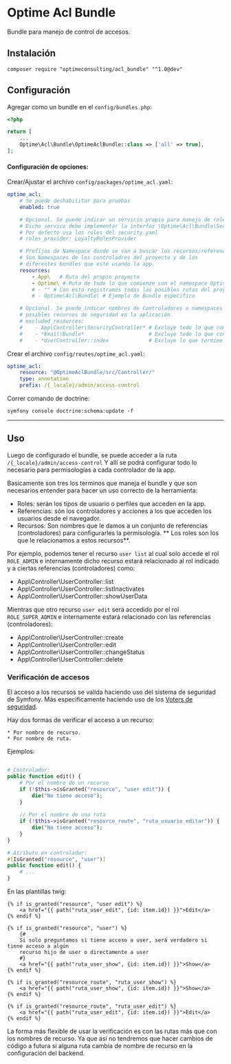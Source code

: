 # Optime Acl Bundle

Bundle para manejo de control de accesos.

## Instalación

```
composer require "optimeconsulting/acl_bundle" "^1.0@dev"
```

## Configuración

Agregar como un bundle en el `config/bundles.php`:

```php
<?php

return [
    ...
    Optime\Acl\Bundle\OptimeAclBundle::class => ['all' => true],
];
```

#### Configuración de opciones:

Crear/Ajustar el archivo `config/packages/optime_acl.yaml`:

```yaml
optime_acl:
    # Se puede deshabilitar para pruebas
    enabled: true

    # Opcional. Se puede indicar un servicio propio para manejo de roles/perfiles
    # Dicho servico debe implementar la interfaz \Optime\Acl\Bundle\Security\User\RolesProviderInterface
    # Por defecto usa los roles del security.yaml
    # roles_provider: LoyaltyRolesProvider 

    # Prefijos de Namespace donde se van a buscar los recursos/referencias del proyecto
    # Son Namespaces de los controladres del proyecto y de los
    # diferentes bundles que esté usando la app.
    resources:
        - App\   # Ruta del propio proyecto
        - Optime\ # Ruta de todo lo que comienze con el namespace Optime
        # - "" # Con esto registramos todas las posibles rutas del proyecto y bundles como recursos.
        # - Optime\Acl\Bundle\ # Ejemplo de Bundle especifico

    # Opcional. Se puede indicar nombres de Controladores o namespaces a excluir de los
    # posibles recursos de seguridad en la aplicación.
    # excluded_resources:
    #    - App\Controller\SecurityController* # Excluye todo lo que comienze por el valor dado.
    #    - *Email\Bundle*                     # Excluye todo lo que contenga el valor dado.
    #    - *UserController::index             # Excluye lo que termine por el valor dado.
```

Crear el archivo `config/routes/optime_acl.yaml`:

```yaml
optime_acl:
    resource: "@OptimeAclBundle/src/Controller/"
    type: annotation
    prefix: /{_locale}/admin/access-control
```

Correr comando de doctrine:

```
symfony console doctrine:schema:update -f
```

<hr>

## Uso

Luego de configurado el bundle, se puede acceder a la ruta `/{_locale}/admin/access-control`
Y allí se podrá configurar todo lo necesario para permisologías a cada controlador de la app.

Basicamente son tres los terminos que maneja el bundle y que son necesarios entender para hacer un uso correcto de la
herramienta:

* Roles: serán los tipos de usuario o perfiles que acceden en la app.
* Referencias: són los controladores y acciones a los que acceden los usuarios desde el navegador.
* Recursos: Son nombres que le damos a un conjunto de referencias (controladores) para configurarles la permisología. **
  Los roles son los que le relacionamos a estos recursos**.

Por ejemplo, podemos tener el recurso `user list` al cual solo accede el rol `ROLE_ADMIN` e internamente dicho recurso
estará relacionado al rol indicado y a ciertas referencias (controladores) como:

* App\Controller\UserController::list
* App\Controller\UserController::listInactivates
* App\Controller\UserController::showUserData

Mientras que otro recurso `user edit` será accedido por el rol `ROLE_SUPER_ADMIN` e internamente estará relacionado con
las referencias (controladores):

* App\Controller\UserController::create
* App\Controller\UserController::edit
* App\Controller\UserController::changeStatus
* App\Controller\UserController::delete

### Verificación de accesos

El acceso a los recursos se valida haciendo uso del sistema de seguridad de Symfony. Más especificamente haciendo uso de
los [Voters de seguridad](https://symfony.com/doc/current/security/voters.html).

Hay dos formas de verificar el acceso a un recurso:

    * Por nombre de recurso.
    * Por nombre de ruta.

Ejemplos:

```php

# Controlador:
public function edit() {
    # Por el nombre de un recurso
    if (!$this->isGranted("resource", "user edit")) {
        die("No tiene acceso");
    }
    
    // Por el nombre de una ruta
    if (!$this->isGranted("resource_route", "ruta_usuario_editar")) {
        die("No tiene acceso");
    }
}

# Atributo en controlador:
#[IsGranted("resource", "user")]
public function edit() {
    # ...
}
```

En las plantillas twig:

```jinja
{% if is_granted("resource", "user edit") %}
    <a href="{{ path("ruta_user_edit", {id: item.id}) }}">Edit</a>
{% endif %}

{% if is_granted("resource", "user") %}
    {# 
    Si solo preguntamos si tiene acceso a user, será verdadero si tiene acceso a algún 
    recurso hijo de user o directamente a user 
    #}
    <a href="{{ path("ruta_user_show", {id: item.id}) }}">Show</a>
{% endif %}

{% if is_granted("resource_route", "ruta_user_show") %}
    <a href="{{ path("ruta_user_show", {id: item.id}) }}">Show</a>
{% endif %}

{% if is_granted("resource_route", "ruta_user_edit") %}
    <a href="{{ path("ruta_user_edit", {id: item.id}) }}">Edit</a>
{% endif %}
```

La forma más flexible de usar la verificación es con las rutas más que con los nombres de recurso. Ya que así no
tendremos que hacer cambios de código a futura si alguna ruta cambia de nombre de recurso en la configuración del
backend.